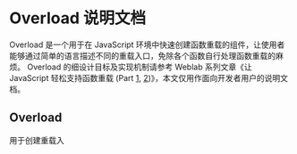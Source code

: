 # Overload 说明文档

Overload 是一个用于在 JavaScript 环境中快速创建函数重载的组件，让使用者能够通过简单的语言描述不同的重载入口，免除各个函数自行处理函数重载的麻烦。 Overload 的细设计目标及实现机制请参考 Weblab 系列文章《让 JavaScript 轻松支持函数重载 (Part <a href="http://www.cnblogs.com/cathsfz/archive/2009/07/02/1515188.html">1</a>, <a href="http://www.cnblogs.com/cathsfz/archive/2009/07/02/1515566.html">2</a>)》，本文仅用作面向开发者用户的说明文档。

## Overload

用于创建重载入